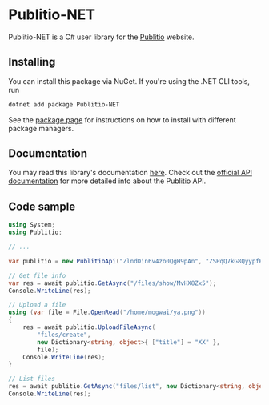 # Publitio-NET

Publitio-NET is a C# user library for the
[Publitio](https://publit.io) website.

## Installing

You can install this package via NuGet.
If you're using the .NET CLI tools, run

```sh
dotnet add package Publitio-NET
```

See the [package page](https://www.nuget.org/packages/Publitio-NET) for instructions on how to install with different package managers.

## Documentation

You may read this library's documentation
[here](https://ennmichael.github.io/Publitio-NET/docs/html/namespacePublitio.html). Check out the [official API documentation](https://publit.io/docs)
for more detailed info about the Publitio API.

## Code sample

```cs
using System;
using Publitio;

// ...

var publitio = new PublitioApi("ZlndDin6v4zo0QgH9pAn", "ZSPqQ7kG8QyypfBTyrWifQAqjaJryzbw");

// Get file info
var res = await publitio.GetAsync("/files/show/MvHX8Zx5");
Console.WriteLine(res);

// Upload a file
using (var file = File.OpenRead("/home/mogwai/ya.png"))
{
    res = await publitio.UploadFileAsync(
        "files/create",
        new Dictionary<string, object>{ ["title"] = "XX" },
        file);
    Console.WriteLine(res);
}

// List files
res = await publitio.GetAsync("files/list", new Dictionary<string, object>{ ["limit"] = 3 });
Console.WriteLine(res);
```
